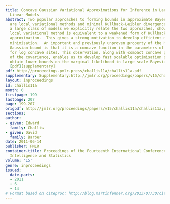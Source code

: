 ```yaml
---
title: Concave Gaussian Variational Approximations for Inference in Large-Scale Bayesian
  Linear Models
abstract: Two popular approaches to forming bounds in approximate Bayesian inference
  are local variational methods and minimal Kullback-Leibler divergence methods. For
  a large class of models we explicitly relate the two approaches, showing that the
  local variational method is equivalent to a weakened form of Kullback-Leibler Gaussian
  approximation.  This gives a strong motivation to develop efficient methods for  KL
  minimisation.  An important and previously unproven property of the KL variational
  Gaussian bound is that it is a concave function in the parameters of the Gaussian
  for log concave sites. This observation, along with compact concave parametrisations
  of the covariance, enables us to develop fast scalable optimisation procedures to
  obtain lower bounds on the marginal likelihood in large scale Bayesian linear models.
  [pdf][supplementary]
pdf: http://proceedings.pmlr.press/challis11a/challis11a.pdf
supplementary: Supplementary:http://jmlr.org/proceedings/papers/v15/challis11a/challis11aSupple.pdf
layout: inproceedings
id: challis11a
month: 0
firstpage: 199
lastpage: 207
page: 199-207
origpdf: http://jmlr.org/proceedings/papers/v15/challis11a/challis11a.pdf
sections: 
author:
- given: Edward
  family: Challis
- given: David
  family: Barber
date: 2011-06-14
publisher: PMLR
container-title: Proceedings of the Fourteenth International Conference on Artificial
  Intelligence and Statistics
volume: '15'
genre: inproceedings
issued:
  date-parts:
  - 2011
  - 6
  - 14
# Format based on citeproc: http://blog.martinfenner.org/2013/07/30/citeproc-yaml-for-bibliographies/
---
```

